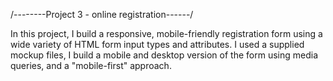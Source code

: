 /--------Project 3 - online registration------/

In this project, I build a responsive, mobile-friendly registration form using a wide variety of HTML form input types and attributes. I used a  supplied mockup files, I build a mobile and desktop version of the form using media queries, and a "mobile-first" approach.

